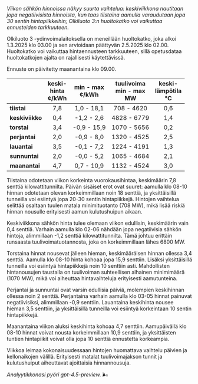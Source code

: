 *Viikon sähkön hinnoissa näkyy suurta vaihtelua: keskiviikkona nautitaan jopa negatiivisista hinnoista, kun taas tiistaina aamulla varaudutaan jopa 30 sentin hintapiikkeihin; Olkiluoto 3:n huoltokatko voi vaikuttaa ennusteiden tarkkuuteen.*

Olkiluoto 3 -ydinvoimalaitoksella on meneillään huoltokatko, joka alkoi 1.3.2025 klo 03.00 ja sen arvioidaan päättyvän 2.5.2025 klo 02.00. Huoltokatko voi vaikuttaa hintaennusteen tarkkuuteen, sillä opetusdataa huoltokatkojen ajalta on rajallisesti käytettävissä.

Ennuste on päivitetty maanantaina klo 09.00.

|           | keski-<br>hinta<br>¢/kWh | min - max<br>¢/kWh | tuulivoima<br>min - max<br>MW | keski-<br>lämpötila<br>°C |
|:----------|:------------------------:|:------------------:|:----------------------------:|:-------------------------:|
| **tiistai**    |           7,8            |     1,0 - 18,1      |         708 - 4620          |            0,6            |
| **keskiviikko**|           0,4            |    -1,2 - 2,6       |        4828 - 6779          |            1,4            |
| **torstai**    |           3,4            |    -0,9 - 15,9      |        1070 - 5656          |            0,2            |
| **perjantai**  |           2,0            |    -0,9 - 8,0       |        1320 - 4525          |            2,5            |
| **lauantai**   |           3,5            |    -0,1 - 7,2       |        1224 - 4191          |            1,3            |
| **sunnuntai**  |           2,0            |    -0,0 - 5,2       |        1065 - 4684          |            2,1            |
| **maanantai**  |           4,7            |     0,7 - 10,9      |        1132 - 4524          |            3,0            |

Tiistaina odotetaan viikon korkeinta vuorokausihintaa, keskimäärin 7,8 senttiä kilowattitunnilta. Päivän sisäiset erot ovat suuret: aamulla klo 08-10 hinnan odotetaan olevan korkeimmillaan noin 18 senttiä, ja yksittäisillä tunneilla voi esiintyä jopa 20-30 sentin hintapiikkejä. Hintojen vaihtelua selittää osaltaan tuulen matala minimituotanto (708 MW), mikä lisää riskiä hinnan nousulle erityisesti aamun kulutushuipun aikaan.

Keskiviikkona sähkön hinta tulee olemaan viikon edullisin, keskimäärin vain 0,4 senttiä. Varhain aamulla klo 02-06 nähdään jopa negatiivisia sähkön hintoja, alimmillaan -1,2 senttiä kilowattitunnilta. Tämä johtuu erittäin runsaasta tuulivoimatuotannosta, joka on korkeimmillaan lähes 6800 MW.

Torstaina hinnat nousevat jälleen hieman, keskimääräisen hinnan ollessa 3,4 senttiä. Aamulla klo 08-10 hinta kohoaa jopa 15,9 senttiin. Lisäksi yksittäisillä tunneilla voi esiintyä hintapiikkejä noin 10 senttiin asti. Mahdollisten hintanousujen taustalla on tuulivoiman suhteellisen alhainen minimimäärä (1070 MW), mikä voi aiheuttaa hintavaihteluja erityisesti aamutunteina.

Perjantai ja sunnuntai ovat varsin edullisia päiviä, molempien keskihinnan ollessa noin 2 senttiä. Perjantaina varhain aamulla klo 03-05 hinnat painuvat negatiivisiksi, alimmillaan -0,9 senttiin. Lauantaina keskihinta nousee hieman 3,5 senttiin, ja yksittäisillä tunneilla voi esiintyä korkeintaan 10 sentin hintapiikkejä.

Maanantaina viikon aluksi keskihinta kohoaa 4,7 senttiin. Aamupäivällä klo 08-10 hinnat voivat nousta korkeimmillaan 10,9 senttiin, ja yksittäisten tuntien hintapiikit voivat olla jopa 10 senttiä ennustetta korkeampia.

Viikkoa leimaa kokonaisuudessaan hintojen huomattava vaihtelu päivien ja kellonaikojen välillä. Erityisesti matalat tuulivoimajakson tunnit ja kulutushuiput aiheuttavat ajoittaisia hinnannousuja.

*Analyytikkonasi pyöri gpt-4.5-preview.* 🌬️
